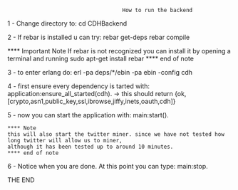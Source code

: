                                         How to run the backend

1 - Change directory to:
    cd CDHBackend

2 - If rebar is installed u can try:
    rebar get-deps
    rebar compile
    
**** Important Note
If rebar is not recognized you can install it by opening a terminal and running
sudo apt-get install rebar
**** end of note
    
3 - to enter erlang do:
    erl -pa deps/*/ebin -pa ebin -config cdh
    
4 - first ensure every dependency is tarted with:
    application:ensure_all_started(cdh).
        -> this should return {ok,[crypto,asn1,public_key,ssl,ibrowse,jiffy,inets,oauth,cdh]}

5 - now you can start the application with:
    main:start().
    
    **** Note
    this will also start the twitter miner. since we have not tested how long twitter will allow us to miner, 
    although it has been tested up to around 10 minutes.
    **** end of note
    
6 - Notice when you are done. At this point you can type:
    main:stop.

THE END
    
